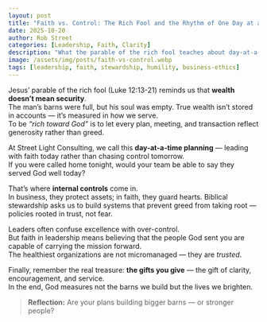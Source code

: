 ```yaml
---
layout: post
title: "Faith vs. Control: The Rich Fool and the Rhythm of One Day at a Time"
date: 2025-10-20
author: Rob Street
categories: [Leadership, Faith, Clarity]
description: "What the parable of the rich fool teaches about day-at-a-time planning, internal controls, and leading with faith instead of fear."
image: /assets/img/posts/faith-vs-control.webp
tags: [leadership, faith, stewardship, humility, business-ethics]
---
```


Jesus’ parable of the rich fool (Luke 12:13-21) reminds us that **wealth doesn’t mean security**.  
The man’s barns were full, but his soul was empty. True wealth isn’t stored in accounts — it’s measured in how we serve.  
To be *“rich toward God”* is to let every plan, meeting, and transaction reflect generosity rather than greed.

At Street Light Consulting, we call this **day-at-a-time planning** — leading with faith today rather than chasing control tomorrow.  
If you were called home tonight, would your team be able to say they served God well today?

That’s where **internal controls** come in.  
In business, they protect assets; in faith, they guard hearts. Biblical stewardship asks us to build systems that prevent greed from taking root — policies rooted in trust, not fear.

Leaders often confuse excellence with over-control.  
But faith in leadership means believing that the people God sent you are capable of carrying the mission forward.  
The healthiest organizations are not micromanaged — they are *trusted*.

Finally, remember the real treasure: **the gifts you give** — the gift of clarity, encouragement, and service.  
In the end, God measures not the barns we build but the lives we brighten.

> **Reflection:** Are your plans building bigger barns — or stronger people?
